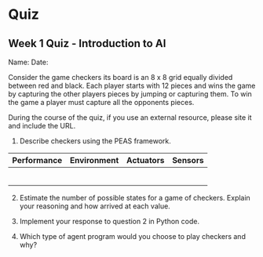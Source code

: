# Quiz

## Week 1 Quiz - Introduction to AI

Name: 
Date: 

Consider the game checkers its board is an 8 x 8 grid equally divided between red and black.  Each player starts with 12 pieces and wins the game by capturing the other players pieces by jumping or capturing them.  To win the game a player must capture all the opponents pieces.

During the course of the quiz, if you use an external resource, please site it and include the URL.


1. Describe checkers using the PEAS framework.  

| Performance | Environment | Actuators | Sensors |
| ----------- | :---------: | :-------: | ------: |
|             |             |           |         |
|             |             |           |         |
|             |             |           |         |
|             |             |           |         | 
|             |             |           |         |
|             |             |           |         | 



2. Estimate the number of possible states for a game of checkers.  Explain your reasoning and how arrived at each value.










3. Implement your response to question 2 in Python code. 












4. Which type of agent program would you choose to play checkers and why?  
